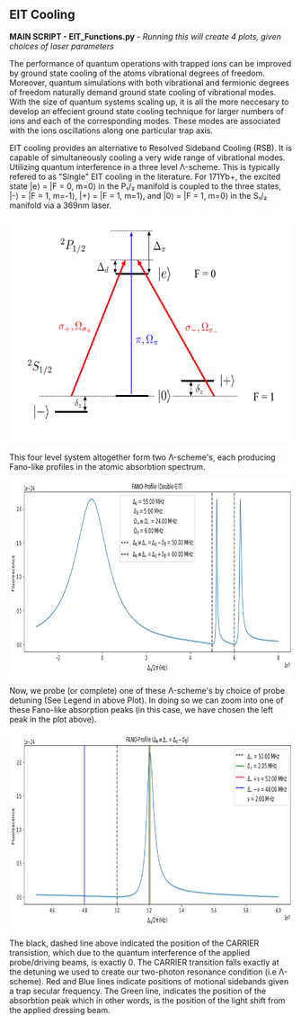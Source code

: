 
## EIT Cooling 

**MAIN SCRIPT - EIT_Functions.py** - *Running this will create 4 plots, given choices of laser parameters*

The performance of quantum operations with trapped ions can be improved by ground state cooling of the atoms vibrational degrees of freedom. Moreover, quantum simulations with both vibrational and fermionic degrees
of freedom naturally demand ground state cooling of vibrational modes. With the size of quantum systems scaling up, it is all the more neccesary to develop an effecient ground state cooling technique for larger numbers of ions and each of the corresponding modes. These modes are associated with the ions oscillations along one particular trap axis. 

EIT cooling provides an alternative to Resolved Sideband Cooling (RSB). It is capable of simultaneously cooling a very wide range of vibrational modes. Utilizing quantum interference in a three level Λ-scheme. This 
is typically refered to as "Single" EIT cooling in the literature. For 171Yb+, the excited state |e⟩ = |F = 0, m=0⟩ in the P₁/₂ manifold is coupled to the three states, |-⟩ = |F = 1, m=-1⟩, |+⟩ = |F = 1, m=1⟩, and |0⟩ = |F = 1, m=0⟩
in the S₁/₂ manifold via a 369nm laser. 

<p align="center">
  <img src="./images/EIT_Elevels.PNG" alt="Energy Level Diagram" width="600" height="400"/>
</p>

This four level system altogether form two Λ-scheme's, each producing Fano-like profiles in the atomic absorbtion spectrum.

<p align="center">
  <img src="./images/double_fano.png" alt="Fano-Like Profile" width="800" height="350"/>
</p>

Now, we probe (or complete) one of these Λ-scheme's by choice of probe detuning (See Legend in above Plot). In doing so we can zoom into one of these Fano-like absorption peaks (in this case, we have chosen the left peak in the plot above). 

<p align="center">
  <img src="./images/zoomed_fano.png" alt="Fano-Like Profile" width="800" height="350"/>
</p>

The black, dashed line above indicated the position of the CARRIER transistion, which due to the quantum interference of the applied probe/driving beams, is exactly 0. The CARRIER transition falls exactly at the detuning we used to create our two-photon resonance condition (i.e Λ-scheme). Red and Blue lines indicate positions of motional sidebands given a trap secular frequency. The Green line, indicates the position of the absorbtion peak which in other words, is the position of the light shift from the applied dressing beam. 

